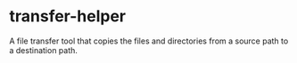 # transfer-helper
A file transfer tool that copies the files and directories from a source path to a destination path.
